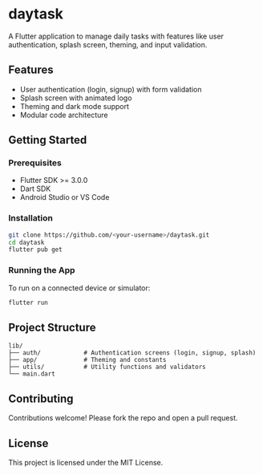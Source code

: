 # daytask
A Flutter application to manage daily tasks with features like user authentication, splash screen, theming, and input validation.

## Features
- User authentication (login, signup) with form validation
- Splash screen with animated logo
- Theming and dark mode support
- Modular code architecture

## Getting Started

### Prerequisites
- Flutter SDK >= 3.0.0
- Dart SDK
- Android Studio or VS Code

### Installation
```bash
git clone https://github.com/<your-username>/daytask.git
cd daytask
flutter pub get
```

### Running the App
To run on a connected device or simulator:
```bash
flutter run
```

## Project Structure
```
lib/
├── auth/            # Authentication screens (login, signup, splash)
├── app/             # Theming and constants
├── utils/           # Utility functions and validators
└── main.dart
```

## Contributing
Contributions welcome! Please fork the repo and open a pull request.

## License
This project is licensed under the MIT License.

